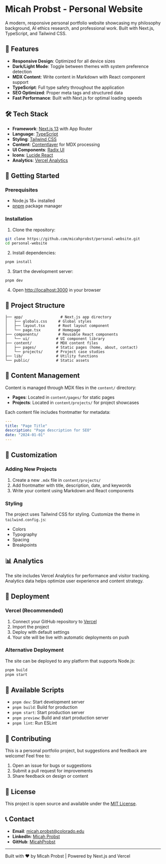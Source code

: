 # Micah Probst - Personal Website

A modern, responsive personal portfolio website showcasing my philosophy background, AI ethics research, and professional work. Built with Next.js, TypeScript, and Tailwind CSS.

## 🌟 Features

- **Responsive Design**: Optimized for all device sizes
- **Dark/Light Mode**: Toggle between themes with system preference detection
- **MDX Content**: Write content in Markdown with React component support
- **TypeScript**: Full type safety throughout the application
- **SEO Optimized**: Proper meta tags and structured data
- **Fast Performance**: Built with Next.js for optimal loading speeds

## 🛠️ Tech Stack

- **Framework**: [Next.js 13](https://nextjs.org/) with App Router
- **Language**: [TypeScript](https://www.typescriptlang.org/)
- **Styling**: [Tailwind CSS](https://tailwindcss.com/)
- **Content**: [Contentlayer](https://contentlayer.dev/) for MDX processing
- **UI Components**: [Radix UI](https://www.radix-ui.com/)
- **Icons**: [Lucide React](https://lucide.dev/)
- **Analytics**: [Vercel Analytics](https://vercel.com/analytics)

## 🚀 Getting Started

### Prerequisites

- Node.js 18+ installed
- [pnpm](https://pnpm.io/) package manager

### Installation

1. Clone the repository:
```bash
git clone https://github.com/micahprobst/personal-website.git
cd personal-website
```

2. Install dependencies:
```bash
pnpm install
```

3. Start the development server:
```bash
pnpm dev
```

4. Open [http://localhost:3000](http://localhost:3000) in your browser

## 📁 Project Structure

```
├── app/                 # Next.js app directory
│   ├── globals.css     # Global styles
│   ├── layout.tsx      # Root layout component
│   └── page.tsx        # Homepage
├── components/         # Reusable React components
│   └── ui/            # UI component library
├── content/           # MDX content files
│   ├── pages/         # Static pages (home, about, contact)
│   └── projects/      # Project case studies
├── lib/               # Utility functions
└── public/            # Static assets
```

## 📝 Content Management

Content is managed through MDX files in the `content/` directory:

- **Pages**: Located in `content/pages/` for static pages
- **Projects**: Located in `content/projects/` for project showcases

Each content file includes frontmatter for metadata:

```yaml
---
title: "Page Title"
description: "Page description for SEO"
date: "2024-01-01"
---
```

## 🎨 Customization

### Adding New Projects

1. Create a new `.mdx` file in `content/projects/`
2. Add frontmatter with title, description, date, and keywords
3. Write your content using Markdown and React components

### Styling

The project uses Tailwind CSS for styling. Customize the theme in `tailwind.config.js`:

- Colors
- Typography
- Spacing
- Breakpoints

## 📊 Analytics

The site includes Vercel Analytics for performance and visitor tracking. Analytics data helps optimize user experience and content strategy.

## 🚀 Deployment

### Vercel (Recommended)

1. Connect your GitHub repository to [Vercel](https://vercel.com)
2. Import the project
3. Deploy with default settings
4. Your site will be live with automatic deployments on push

### Alternative Deployment

The site can be deployed to any platform that supports Node.js:

```bash
pnpm build
pnpm start
```

## 📜 Available Scripts

- `pnpm dev`: Start development server
- `pnpm build`: Build for production
- `pnpm start`: Start production server
- `pnpm preview`: Build and start production server
- `pnpm lint`: Run ESLint

## 🤝 Contributing

This is a personal portfolio project, but suggestions and feedback are welcome! Feel free to:

1. Open an issue for bugs or suggestions
2. Submit a pull request for improvements
3. Share feedback on design or content

## 📄 License

This project is open source and available under the [MIT License](LICENSE).

## 📞 Contact

- **Email**: micah.probst@colorado.edu
- **LinkedIn**: [Micah Probst](https://www.linkedin.com/in/micah-probst-b80009172/)
- **GitHub**: [MicahProbst](https://github.com/micahprobst)

---

Built with ❤️ by Micah Probst | Powered by Next.js and Vercel
